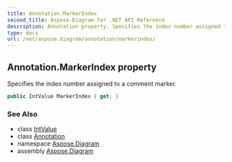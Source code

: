 ```yaml
---
title: Annotation.MarkerIndex
second_title: Aspose.Diagram for .NET API Reference
description: Annotation property. Specifies the index number assigned to a comment marker
type: docs
url: /net/aspose.diagram/annotation/markerindex/
---
```

## Annotation.MarkerIndex property

Specifies the index number assigned to a comment marker.

```csharp
public IntValue MarkerIndex { get; }
```

### See Also

* class [IntValue](../../intvalue/)
* class [Annotation](../)
* namespace [Aspose.Diagram](../../annotation/)
* assembly [Aspose.Diagram](../../../)


